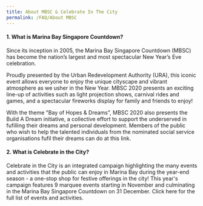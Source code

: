 ```yaml
---
title: About MBSC & Celebrate In The City
permalink: /FAQ/About MBSC
---
```


#### 1. What is Marina Bay Singapore Countdown? 

Since its inception in 2005, the Marina Bay Singapore Countdown (MBSC) has become the nation’s largest and most spectacular New Year’s Eve celebration. 

Proudly presented by the Urban Redevelopment Authority (URA), this iconic event allows everyone to enjoy the unique cityscape and vibrant atmosphere as we usher in the New Year. MBSC 2020 presents an exciting line-up of activities such as light projection shows, carnival rides and games, and a spectacular fireworks display for family and friends to enjoy!

With the theme "Bay of Hopes & Dreams", MBSC 2020 also presents the Build A Dream initiative, a collective effort to support the underserved in fufilling their dreams and personal development. Members of the public who wish to help the talented individuals from the nominated social service organisations fufil their dreams can do at this link.

#### 2. What is Celebrate in the City?

Celebrate in the City is an integrated campaign highlighting the many events and activities that the public can enjoy in Marina Bay during the year-end season - a one-stop shop for festive offerings in the city! This year's campaign features 9 marquee events starting in November and culminating in the Marina Bay Singapore Countdown on 31 December. Click here for the full list of events and activities.
